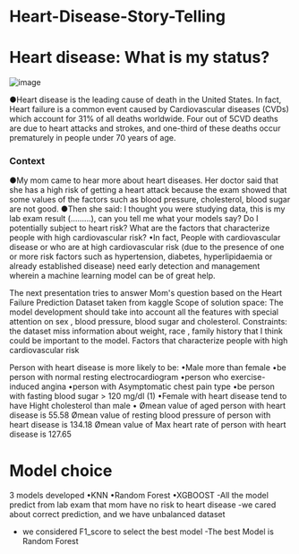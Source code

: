 # Heart-Disease-Story-Telling

# Heart disease: What is my status? 

![image](https://user-images.githubusercontent.com/90922607/157613434-4ce53667-e4e7-45cc-b099-e57ee2c94cbd.png)

●Heart disease is the leading cause of death in the United States. In fact, Heart failure is a common event caused by Cardiovascular diseases (CVDs)  which account for 31% of all deaths worldwide.  Four out of 5CVD deaths are due to heart attacks and strokes, and one-third of these deaths occur prematurely in people under 70 years of age. 

### Context  
●My mom came to hear more about heart diseases. Her doctor said that she has a high risk of getting a heart attack because the exam showed that some values of the factors such as blood pressure, cholesterol, blood sugar are not good. 
●Then she said: I thought you were studying data, this is my lab exam result (.........), can you tell me what your models say?  Do I potentially subject to heart risk?  What are the factors that characterize people with high cardiovascular risk? 
•In fact, People with cardiovascular disease or who are at high cardiovascular risk (due to the presence of one or more risk factors such as hypertension, diabetes, hyperlipidaemia or already established disease) need early detection and management wherein a machine learning model can be of great help.

The next presentation tries to answer Mom's question based on the Heart Failure Prediction Dataset taken from kaggle
Scope of solution space: The model development should take into account all the features with special attention on sex , blood pressure, blood sugar and cholesterol.
Constraints: the dataset miss information about weight, race , family history that I think could be important to the model.
Factors that characterize people with high cardiovascular risk

Person with heart disease is more likely to be:
•Male more than female
•be person with normal resting electrocardiogram
•person who exercise-induced angina
•person with Asymptomatic chest pain type
•be person with fasting blood sugar  > 120 mg/dl (1)
•Female with heart disease tend to have Hight cholesterol than male
•
Ømean value of aged person with heart disease is 55.58
Ømean value of resting blood pressure of person with heart disease is 134.18
Ømean value of Max heart rate of person with heart disease is 127.65

# Model choice 
3 models developed
•KNN
•Random Forest
•XGBOOST
-All the model predict from lab exam that  mom have no risk to heart disease
-we cared about correct prediction, and we have unbalanced dataset
- we considered F1_score to select the best model
-The best Model is Random Forest
